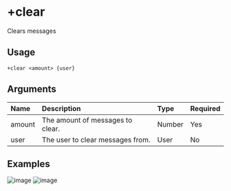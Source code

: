 # +clear
Clears messages

## Usage
```
+clear <amount> {user}
```

## Arguments
Name | Description | Type | Required
:-- | :-- | :-- | :--
amount | The amount of messages to clear. | Number | Yes
user | The user to clear messages from. | User | No

## Examples
![image](https://tawk.link/60e18ecd649e0a0a5cca7167/kb/attachments/8-grRt5AXc.jpg)
![image](https://tawk.link/60e18ecd649e0a0a5cca7167/kb/attachments/KkroRN4Q6N.jpg)
